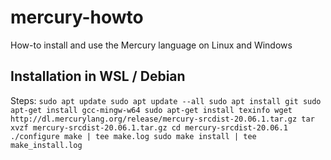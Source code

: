 # mercury-howto
How-to install and use the Mercury language on Linux and Windows

## Installation in WSL / Debian

Steps:
``
sudo apt update
sudo apt update --all
sudo apt install git
sudo apt-get install gcc-mingw-w64
sudo apt-get install texinfo
wget http://dl.mercurylang.org/release/mercury-srcdist-20.06.1.tar.gz
tar xvzf mercury-srcdist-20.06.1.tar.gz
cd mercury-srcdist-20.06.1
./configure
make | tee make.log
sudo make install | tee make_install.log
``
